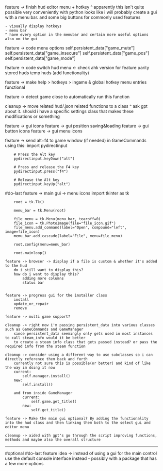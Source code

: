 

feature -> finish hud editor menu + hotkey
	^ apparently this isn't quite possible very conveniently with python
	looks like i will probably create a gui with a menu bar. and some big buttons for commonly used features

	- visually display hotkeys
	- menu bar
	^ have every option in the menubar and certain more useful options also on the gui

feature -> code menu options
	self.persistent_data["game_mute"]
	self.persistent_data["game_insecure"]
	self.persistent_data["game_pos"]
	self.persistent_data["game_mode"]

feature -> code switch hud menu <- check ahk version for feature parity
	stored huds
	temp huds (add functionality)

feature -> make help > hotkeys > ingame & global hotkey menu entries functional

feature -> detect game close to automatically run this function

cleanup -> move related hud/.json related functions to a class
	^ ask gpt about it. should i have a specific settings class that makes these modifications or something

feature -> gui icons
feature -> gui position saving&loading
feature -> gui button icons
feature -> gui menu icons

feature -> send alt+f4 to game window (if needed) in GameCommands using this:
        import pydirectinput
		
		# Press the Alt key
        pydirectinput.keyDown("alt")

        # Press and release the F4 key
        pydirectinput.press("f4")

        # Release the Alt key
        pydirectinput.keyUp("alt")

#do-last
	feature -> main gui -> menu icons
		import tkinter as tk

		root = tk.Tk()

		menu_bar = tk.Menu(root)

		file_menu = tk.Menu(menu_bar, tearoff=0)
		file_icon = tk.PhotoImage(file="file_icon.gif")
		file_menu.add_command(label="Open", compound="left", image=file_icon)
		menu_bar.add_cascade(label="File", menu=file_menu)

		root.config(menu=menu_bar)

		root.mainloop()

	feature -> browser -> display if a file is custom & whether it's added to the hud
		do i still want to display this?
		how do i want to display this?
			adding more columns
			status bar
			

	feature -> progress gui for the installer class
		install
		update_or_repair
		remove

	feature -> multi game support?

	cleanup -> right now i'm passing persistent_data into various classes such as GameCommands and GameManager
		since persistent_data seemingly only gets used in most instances to call steam_info would it be better
		to create a steam info class that gets passed instead? or pass the required info from the steam function

	cleanup -> consider using a different way to use subclasses so i can directly reference them back and forth
		currently not sure this is possible(or better) and kind of like the way im doing it now
		current:
			self.manager.install()
		new:
			self.install()

		and from inside GameManager
			current:
				self.game.get_title()
			new:
				self.get_title()

	feature -> Make the main gui optional? By adding the functionality into the hud class and then linking them both to the select gui and editor menu

	cleanup -> aided with gpt's go through the script improving functions, methods and maybe also the overall structure

------------------------------------------------------

#optional #do-last
	feature idea -> instead of using a gui for the main control use the default console interface instead - possibly with a package that has a few more options
